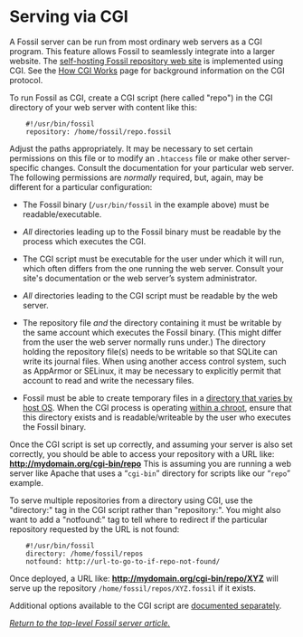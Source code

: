 # Serving via CGI

A Fossil server can be run from most ordinary web servers as a CGI
program.  This feature allows Fossil to seamlessly integrate into a
larger website.  The [self-hosting Fossil repository web
site](../../selfhost.wiki) is implemented using CGI.  See the
[How CGI Works](../../aboutcgi.wiki) page for background information
on the CGI protocol.

To run Fossil as CGI, create a CGI script (here called "repo") in the
CGI directory of your web server with content like this:

        #!/usr/bin/fossil
        repository: /home/fossil/repo.fossil

Adjust the paths appropriately.  It may be necessary to set certain
permissions on this file or to modify an `.htaccess` file or make other
server-specific changes.  Consult the documentation for your particular
web server. The following permissions are *normally* required, but,
again, may be different for a particular configuration:

*   The Fossil binary (`/usr/bin/fossil` in the example above)
    must be readable/executable.

*   *All* directories leading up to the Fossil binary must be readable
    by the process which executes the CGI.

*   The CGI script must be executable for the user under which it will
    run, which often differs from the one running the web server.
    Consult your site's documentation or the web server’s system
    administrator.

*   *All* directories leading to the CGI script must be readable by the
    web server.

*   The repository file *and* the directory containing it must be
    writable by the same account which executes the Fossil binary.
    (This might differ from the user the web server normally runs
    under.) The directory holding the repository file(s) needs to be
    writable so that SQLite can write its journal files. When using
    another access control system, such as AppArmor or SELinux, it may
    be necessary to explicitly permit that account to read and write
    the necessary files.

*   Fossil must be able to create temporary files in a
    [directory that varies by host OS](../../env-opts.md#temp). When the
    CGI process is operating [within a chroot](../../chroot.md),
    ensure that this directory exists and is readable/writeable by the
    user who executes the Fossil binary.

Once the CGI script is set up correctly, and assuming your server is
also set correctly, you should be able to access your repository with a
URL like: <b>http://mydomain.org/cgi-bin/repo</b> This is assuming you
are running a web server like Apache that uses a “`cgi-bin`” directory
for scripts like our “`repo`” example.

To serve multiple repositories from a directory using CGI, use the
"directory:" tag in the CGI script rather than "repository:".  You
might also want to add a "notfound:" tag to tell where to redirect if
the particular repository requested by the URL is not found:

        #!/usr/bin/fossil
        directory: /home/fossil/repos
        notfound: http://url-to-go-to-if-repo-not-found/

Once deployed, a URL like: <b>http://mydomain.org/cgi-bin/repo/XYZ</b>
will serve up the repository `/home/fossil/repos/XYZ.fossil` if it
exists.

Additional options available to the CGI script are [documented
separately](../../cgi.wiki).

*[Return to the top-level Fossil server article.](../)*
